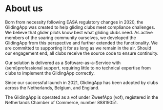 # About us

Born from necessity following EASA regulatory changes in 2020, the GlidingApp was created to help gliding clubs meet compliance challenges. We believe that glider pilots know best what gliding clubs need. As active members of the soaring community ourselves, we developed the GlidingApp from this perspective and further extended the functionality. We are committed to supporting it for as long as we remain in the air. Should our engagement end, all clubs receive the source code to ensure continuity.

Our solution is delivered as a Software-as-a-Service with (semi)professional support, requiring little to no technical expertise from clubs to implement the GlidingApp correctly.

Since our successful launch in 2021, GlidingApp has been adopted by clubs across the Netherlands, Belgium, and England.

The GlidingApp is operated as a vof under ZweefApp (vof), registered in the Netherlands Chamber of Commerce, number 88819051.

